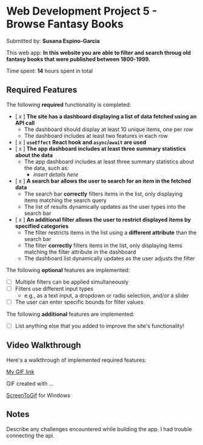 # Web Development Project 5 - Browse Fantasy Books

Submitted by: **Susana Espino-Garcia**

This web app: **In this website you are able to filter and search throug old fantasy books that were published between 1800-1999.**

Time spent: **14** hours spent in total

## Required Features

The following **required** functionality is completed:

- [ x ] **The site has a dashboard displaying a list of data fetched using an API call**
  - The dashboard should display at least 10 unique items, one per row
  - The dashboard includes at least two features in each row
- [ x ] **`useEffect` React hook and `async`/`await` are used**
- [ x ] **The app dashboard includes at least three summary statistics about the data**
  - The app dashboard includes at least three summary statistics about the data, such as:
    - _insert details here_
- [ x ] **A search bar allows the user to search for an item in the fetched data**
  - The search bar **correctly** filters items in the list, only displaying items matching the search query
  - The list of results dynamically updates as the user types into the search bar
- [ x ] **An additional filter allows the user to restrict displayed items by specified categories**
  - The filter restricts items in the list using a **different attribute** than the search bar
  - The filter **correctly** filters items in the list, only displaying items matching the filter attribute in the dashboard
  - The dashboard list dynamically updates as the user adjusts the filter

The following **optional** features are implemented:

- [ ] Multiple filters can be applied simultaneously
- [ ] Filters use different input types
  - e.g., as a text input, a dropdown or radio selection, and/or a slider
- [ ] The user can enter specific bounds for filter values

The following **additional** features are implemented:

- [ ] List anything else that you added to improve the site's functionality!

## Video Walkthrough

Here's a walkthrough of implemented required features:

[My GIF link](https://imgur.com/a/XVS31tv)

GIF created with ...

[ScreenToGif](https://www.screentogif.com/) for Windows

## Notes

Describe any challenges encountered while building the app.
I had trouble connecting the api.

